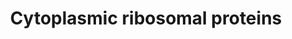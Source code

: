 ---
annotations:
- type: Pathway Ontology
  value: ribosome biogenesis pathway
authors:
- MaintBot
- Mkutmon
- Eweitz
description: The contents of this pathway represents the ribosomal proteins involved
  in translation.
last-edited: 2021-05-16
organisms:
- Bos taurus
redirect_from:
- /index.php/Pathway:WP1071
- /instance/WP1071
schema-jsonld:
- '@context': https://schema.org/
  '@id': https://wikipathways.github.io/pathways/WP1071.html
  '@type': Dataset
  creator:
    '@type': Organization
    name: WikiPathways
  description: The contents of this pathway represents the ribosomal proteins involved
    in translation.
  keywords:
  - RPS6KA3
  - RPL28
  - RPL3L
  - RPSA
  - RPL41
  - RPL9
  - RPS25
  - RPL36
  - RPS16
  - RPL32
  - RPS11
  - RPS2
  - RPL23
  - RPL22
  - UBA52
  - RPL11
  - RPL19
  - RPL17
  - RPS15A
  - RPS3
  - RPL21
  - RPS9
  - RPL26
  - RPS18
  - RPL14
  - RPS14
  - RPL7
  - RPS23
  - RPL6
  - RPS6KB1
  - MRPL19
  - RPS27A
  - RPS17
  - RPL10A
  - RPL8
  - RPS6
  - RPL18
  - RPS4Y1
  - RPL5
  - RPL4
  - RPS6KA6
  - FAU
  - RPS8
  - RPL7A
  - RPL39
  - RPS6KA2
  - RPL37A
  - RPLP1
  - RPS3A
  - RPL3
  - RPS24
  - RPL27A
  - RPL38
  - RPS6KB2
  - RPL27
  - RPLP0
  - RPL30
  - RPL13A
  - RPS28
  - RPLP2
  - RPS4
  - RPS7
  - RPL35
  - RPL15
  - RPS12
  - RPS5
  - RPS26
  - RPL34
  - RPS20
  - RPS15
  - RPL13
  - RPL37
  - RPL29
  - RPL36A
  - RPS29
  - RPL10
  - RPS21
  - RPL24
  - RPL12
  - RPS6KA1
  - RPL18A
  - RPL31
  - RPS10
  - RPS27
  - RPS19
  - RPL35A
  - RPS13
  - RPL23A
  license: CC0
  name: Cytoplasmic ribosomal proteins
seo: CreativeWork
title: Cytoplasmic ribosomal proteins
wpid: WP1071
---